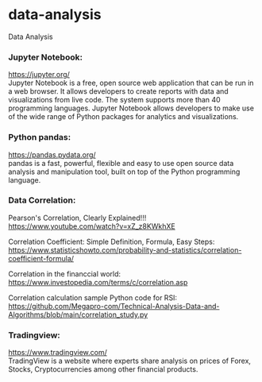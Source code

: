 # data-analysis
Data Analysis

### Jupyter Notebook:  
https://jupyter.org/  
Jupyter Notebook is a free, open source web application that can be run in a web browser. It allows developers to create reports with data and visualizations from live code. The system supports more than 40 programming languages. Jupyter Notebook allows developers to make use of the wide range of Python packages for analytics and visualizations. 

### Python pandas:  
https://pandas.pydata.org/  
pandas is a fast, powerful, flexible and easy to use open source data analysis and manipulation tool,
built on top of the Python programming language.

### Data Correlation:  

Pearson's Correlation, Clearly Explained!!!  
https://www.youtube.com/watch?v=xZ_z8KWkhXE

Correlation Coefficient: Simple Definition, Formula, Easy Steps:  
https://www.statisticshowto.com/probability-and-statistics/correlation-coefficient-formula/

Correlation in the financcial world:  
https://www.investopedia.com/terms/c/correlation.asp  

Correlation calculation sample Python code for RSI:  
https://github.com/Megapro-com/Technical-Analysis-Data-and-Algorithms/blob/main/correlation_study.py

### Tradingview:  
https://www.tradingview.com/  
TradingView is a website where experts share analysis on prices of Forex, Stocks, Cryptocurrencies among other financial products.
